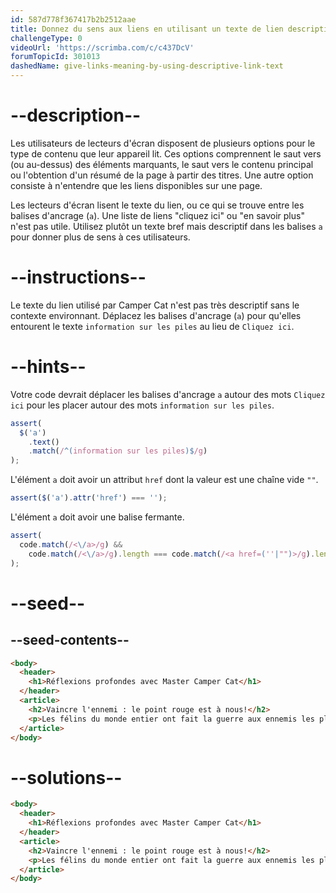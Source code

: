 ```yaml
---
id: 587d778f367417b2b2512aae
title: Donnez du sens aux liens en utilisant un texte de lien descriptif
challengeType: 0
videoUrl: 'https://scrimba.com/c/c437DcV'
forumTopicId: 301013
dashedName: give-links-meaning-by-using-descriptive-link-text
---
```


# --description--

Les utilisateurs de lecteurs d'écran disposent de plusieurs options pour le type de contenu que leur appareil lit. Ces options comprennent le saut vers (ou au-dessus) des éléments marquants, le saut vers le contenu principal ou l'obtention d'un résumé de la page à partir des titres. Une autre option consiste à n'entendre que les liens disponibles sur une page.

Les lecteurs d'écran lisent le texte du lien, ou ce qui se trouve entre les balises d'ancrage (`a`). Une liste de liens "cliquez ici" ou "en savoir plus" n'est pas utile. Utilisez plutôt un texte bref mais descriptif dans les balises `a` pour donner plus de sens à ces utilisateurs.

# --instructions--

Le texte du lien utilisé par Camper Cat n'est pas très descriptif sans le contexte environnant. Déplacez les balises d'ancrage (`a`) pour qu'elles entourent le texte `information sur les piles` au lieu de `Cliquez ici`.

# --hints--

Votre code devrait déplacer les balises d'ancrage `a` autour des mots `Cliquez ici` pour les placer autour des mots `information sur les piles`.

```js
assert(
  $('a')
    .text()
    .match(/^(information sur les piles)$/g)
);
```

L'élément `a` doit avoir un attribut `href` dont la valeur est une chaîne vide `""`.

```js
assert($('a').attr('href') === '');
```

L'élément `a` doit avoir une balise fermante.

```js
assert(
  code.match(/<\/a>/g) &&
    code.match(/<\/a>/g).length === code.match(/<a href=(''|"")>/g).length
);
```

# --seed--

## --seed-contents--

```html
<body>
  <header>
    <h1>Réflexions profondes avec Master Camper Cat</h1>
  </header>
  <article>
    <h2>Vaincre l'ennemi : le point rouge est à nous!</h2>
    <p>Les félins du monde entier ont fait la guerre aux ennemis les plus tenaces. Cette némésis rouge combine à la fois l'astuce, la discrétion et la vitesse de l'éclair. Mais tenez bon, camarades combattants, l'heure de la victoire pourrait bientôt sonner. <a href="">Cliquez ici</a> pour des informations sur les piles</p>
  </article>
</body>
```

# --solutions--

```html
<body>
  <header>
    <h1>Réflexions profondes avec Master Camper Cat</h1>
  </header>
  <article>
    <h2>Vaincre l'ennemi : le point rouge est à nous!</h2>
    <p>Les félins du monde entier ont fait la guerre aux ennemis les plus tenaces. Cette némésis rouge combine à la fois l'astuce, la discrétion et la vitesse de l'éclair. Mais tenez bon, camarades combattants, l'heure de la victoire pourrait bientôt sonner. Cliquez ici pour des <a href="">informations sur les piles</a></p>
  </article>
</body>
```
